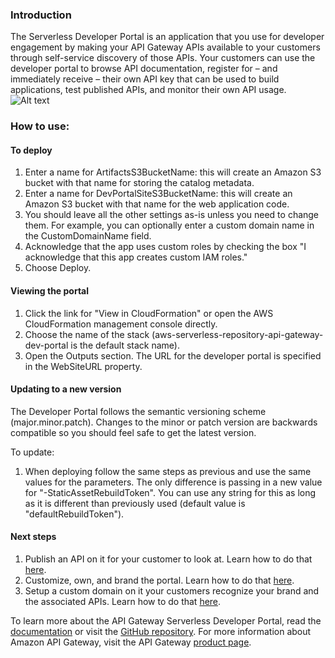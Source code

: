 ### Introduction
The Serverless Developer Portal is an application that you use for developer engagement by making your API Gateway APIs available to your customers through self-service discovery of those APIs. Your customers can use the developer portal to browse API documentation, register for – and immediately receive – their own API key that can be used to build applications, test published APIs, and monitor their own API usage.
![Alt text](https://raw.githubusercontent.com/awslabs/aws-api-gateway-developer-portal/staging/screen-home.png)

### How to use:
#### To deploy
1. Enter a name for ArtifactsS3BucketName: this will create an Amazon S3 bucket with that name for storing the catalog metadata.
1. Enter a name for DevPortalSiteS3BucketName: this will create an Amazon S3 bucket with that name for the web application code.
1. You should leave all the other settings as-is unless you need to change them. For example, you can optionally enter a custom domain name in the CustomDomainName field.
1. Acknowledge that the app uses custom roles by checking the box "I acknowledge that this app creates custom IAM roles."
1. Choose Deploy.

#### Viewing the portal
1. Click the link for "View in CloudFormation" or open the AWS CloudFormation management console directly.
1. Choose the name of the stack (aws-serverless-repository-api-gateway-dev-portal is the default stack name).
1. Open the Outputs section. The URL for the developer portal is specified in the WebSiteURL property.

#### Updating to a new version
The Developer Portal follows the semantic versioning scheme (major.minor.patch). Changes to the minor or patch version are backwards compatible so you should feel safe to get the latest version.

To update:
1. When deploying follow the same steps as previous and use the same values for the parameters. The only difference is passing in a new value for "-StaticAssetRebuildToken". You can use any string for this as long as it is different than previously used (default value is "defaultRebuildToken").

#### Next steps
1. Publish an API on it for your customer to look at. Learn how to do that [here](https://docs.aws.amazon.com/apigateway/latest/developerguide/apigateway-developer-portal.html#apigateway-developer-portal-publish).
1. Customize, own, and brand the portal. Learn how to do that [here](https://github.com/awslabs/aws-api-gateway-developer-portal#customization).
1. Setup a custom domain on it your customers recognize your brand and the associated APIs. Learn how to do that [here](https://github.com/awslabs/aws-api-gateway-developer-portal#before-going-to-production).

To learn more about the API Gateway Serverless Developer Portal, read the [documentation](https://docs.aws.amazon.com/apigateway/latest/developerguide/apigateway-developer-portal.html) or visit the [GitHub repository](https://github.com/awslabs/aws-api-gateway-developer-portal). For more information about Amazon API Gateway, visit the API Gateway [product page](https://aws.amazon.com/api-gateway/).
